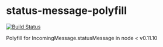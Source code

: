 # status-message-polyfill

[![Build Status](https://travis-ci.org/calzoneman/status-message-polyfill.svg?branch=master)](https://travis-ci.org/calzoneman/status-message-polyfill)

Polyfill for IncomingMessage.statusMessage in node &lt; v0.11.10
